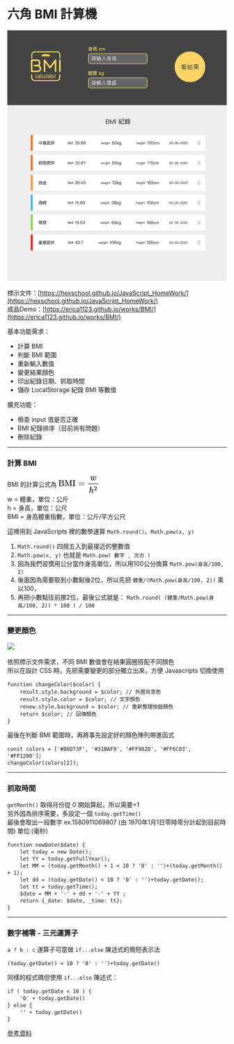 # 六角 BMI 計算機
<img src="webroot/images/bmi_01.png" width="700">

標示文件：[https://hexschool.github.io/JavaScript_HomeWork/](https://hexschool.github.io/JavaScript_HomeWork/)
<br>
成品Demo：[https://erica1123.github.io/works/BMI/](https://erica1123.github.io/works/BMI/)

基本功能需求：
* 計算 BMI
* 判斷 BMI 範圍
* 重新輸入數值
* 變更結果顏色
* 印出紀錄日期、抓取時間
* 儲存 LocalStorage 紀錄 BMI 等數值

擴充功能：
* 檢查 input 值是否正確
* BMI 紀錄排序（目前尚有問題）
* 刪除紀錄

---

### 計算 BMI
BMI 的計算公式為 <img src="webroot/images/bmi_02.svg" width="95" style="vertical-align: middle;">
<br>w = 體重，單位：公斤
<br>h = 身高，單位：公尺
<br>BMI = 身高體重指數，單位：公斤/平方公尺

這裡用到 JavaScripts 裡的數學運算 `Math.round()`、`Math.pow(x, y)`

1. `Math.round()` 四捨五入到最接近的整數值
2. `Math.pow(x, y)` 也就是 `Math.pow( 數字 , 次方 )`
3. 因為我們習慣用公分當作身高單位，所以用100公分換算 `Math.pow(身高/100, 2)`
4. 後面因為需要取到小數點後2位，所以先把 `體重/(Math.pow(身高/100, 2))` 乘以100，
5. 再把小數點往前挪2位，最後公式就是：
```Math.round( (體重/Math.pow(身高/100, 2)) * 100 ) / 100```

---

### 變更顏色
<img src="webroot/images/bmi_03.png" width="300">

依照標示文件需求，不同 BMI 數值會在結果圓圈搭配不同顏色
<br>所以在設計 CSS 時，先把需要變更的部分獨立出來，方便 Javascripts 切換使用
```
function changeColor($color) {
    result.style.background = $color; // 外圈背景色
    result.style.color = $color; // 文字顏色
    renew.style.background = $color; // 重新整理按鈕顏色
    return $color; // 回傳顏色
}
```

最後在判斷 BMI 範圍時，再將事先設定好的顏色陣列帶進函式
```
const colors = ['#86D73F', '#31BAF9', '#FF982D', '#FF6C03', '#FF1200'];
changeColor(colors[2]);
```

---

### 抓取時間
`getMonth()` 取得月份從 0 開始算起，所以需要+1
<br>另外因為排序需要，多設定一個 `today.getTime()`
<br>最後會取出一段數字 ex.1580911069807 (由 1970年1月1日零時零分計起到目前時間) 單位:(毫秒)
```
function nowDate($date) {
    let today = new Date();
    let YY = today.getFullYear();
    let MM = (today.getMonth() + 1 < 10 ? '0' : '')+(today.getMonth() + 1);
    let dd = (today.getDate() < 10 ? '0' : '')+today.getDate();
    let tt = today.getTime();
    $date = MM + '-' + dd + '-' + YY ;
    return {_date: $date, _time: tt};
}
```

---

### 數字補零 - 三元運算子
`a ? b : c` 運算子可當做 `if...else` 陳述式的簡短表示法
```
(today.getDate() < 10 ? '0' : '')+today.getDate()
```

同樣的程式碼但使用 `if...else` 陳述式：
```
if ( today.getDate < 10 ) { 
    '0' + today.getDate()
} else { 
    '' + today.getDate()
}
```

[參考資料](http://zhi-yuan-chenge.blogspot.com/2015/10/jsjavascript_16.html)



